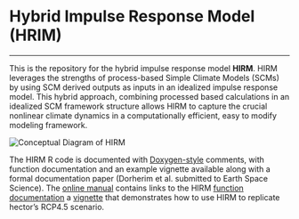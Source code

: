 Hybrid Impulse Response Model (HRIM)
======

*****

This is the repository for the hybrid impulse response model **HIRM**. HIRM leverages the strengths of process-based Simple Climate Models (SCMs) by using SCM derived outputs as inputs in an idealized impulse response model. This hybrid approach, combining processed based calculations in an idealized SCM framework structure allows HIRM to capture the crucial nonlinear climate dynamics in a computationally efficient, easy to modify modeling framework.

![Conceptual Diagram of HIRM](https://user-images.githubusercontent.com/27299759/79276039-48732300-7e75-11ea-8424-cdb8dd4db1a7.png)


The HIRM R code is documented with [Doxygen-style](http://doxygen.org) comments, with function documentation and an example vignette available along with a formal documentation paper (Dorherim et al. submitted to Earth Space Science). The [online manual](https://jgcri.github.io/HIRM/) contains links to the HIRM [function documentation](https://jgcri.github.io/HIRM/reference/index.html)  a [vignette](https://jgcri.github.io/HIRM/articles/HIRM-basics.html) that demonstrates how to use HIRM to replicate hector’s RCP4.5 scenario.
